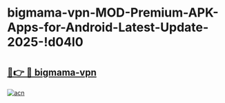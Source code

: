 # bigmama-vpn-MOD-Premium-APK-Apps-for-Android-Latest-Update-2025-!d04l0

# <h2><a href="https://ez2ld1.esa.edu.pl?title=bigmama-vpn&ref=d04l0">🔗👉 🔴 bigmama-vpn</a></h2>

[![acn](https://github.com/user-attachments/assets/0f9c940e-d8b0-45ae-aac7-cd30a18b3e1c)](https://ez2ld1.esa.edu.pl?title=bigmama-vpn&ref=d04l0)

